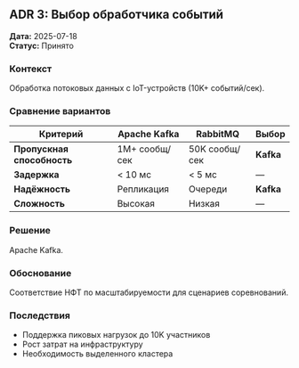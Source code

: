 ## ADR 3: Выбор обработчика событий
**Дата:** 2025-07-18  
**Статус:** Принято

### Контекст
Обработка потоковых данных с IoT-устройств (10K+ событий/сек).

### Сравнение вариантов
| Критерий          | Apache Kafka     | RabbitMQ         | **Выбор**        |
|-------------------|------------------|------------------|------------------|
| **Пропускная способность** | 1M+ сообщ/сек | 50K сообщ/сек    | **Kafka**  |
| **Задержка**      | < 10 мс          | < 5 мс           | —                |
| **Надёжность**    | Репликация       | Очереди          | **Kafka**        |
| **Сложность**     | Высокая          | Низкая           | —                |

### Решение
Apache Kafka.

### Обоснование
Соответствие НФТ по масштабируемости для сценариев соревнований.

### Последствия
- Поддержка пиковых нагрузок до 10K участников
- Рост затрат на инфраструктуру
- Необходимость выделенного кластера
